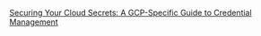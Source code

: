 
[Securing Your Cloud Secrets: A GCP-Specific Guide to Credential Management](https://ashutoshsingh7.medium.com/securing-your-cloud-secrets-a-gcp-specific-guide-to-credential-management-3e942b3ab16a)

